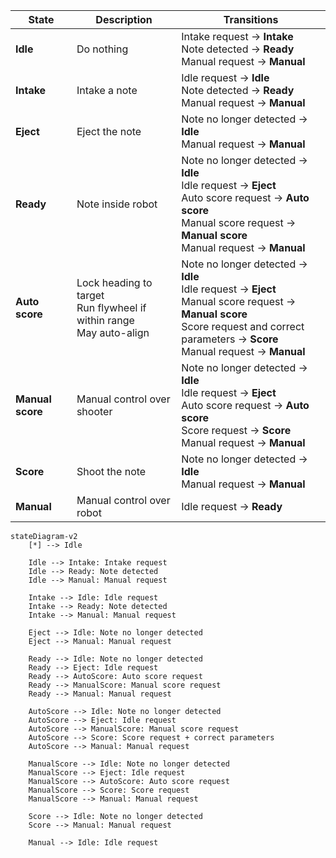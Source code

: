 | **State**        | **Description**                                                                                             | **Transitions**                                                                                                                                                             |
|------------------|-------------------------------------------------------------------------------------------------------------|-----------------------------------------------------------------------------------------------------------------------------------------------------------------------------|
| **Idle**         | Do nothing                                                                                               | Intake request → **Intake**  <br> Note detected → **Ready**  <br> Manual request → **Manual**                                                                                 |
| **Intake**       | Intake a note                                                                                | Idle request → **Idle**  <br> Note detected → **Ready**  <br> Manual request → **Manual**                                                                                      |
| **Eject**        | Eject the note                                                                                     | Note no longer detected → **Idle**  <br> Manual request → **Manual**                                                                                                         |
| **Ready**        | Note inside robot                                                                                           | Note no longer detected → **Idle**  <br> Idle request → **Eject**  <br> Auto score request → **Auto score**  <br> Manual score request → **Manual score**  <br> Manual request → **Manual**|
| **Auto score**   | Lock heading to target <br> Run flywheel if within range <br> May auto-align         | Note no longer detected → **Idle**  <br> Idle request → **Eject**  <br> Manual score request → **Manual score**  <br> Score request and correct parameters → **Score**  <br> Manual request → **Manual**   |
| **Manual score** | Manual control over shooter                                                                                 | Note no longer detected → **Idle**  <br> Idle request → **Eject**  <br> Auto score request → **Auto score**  <br> Score request → **Score**  <br> Manual request → **Manual**         |
| **Score**        | Shoot the note                                                                                       | Note no longer detected → **Idle**  <br> Manual request → **Manual**                                                                                                         |
| **Manual**       | Manual control over robot                                                                                   | Idle request → **Ready**                                                                                                                                                       |

```mermaid
stateDiagram-v2
    [*] --> Idle

    Idle --> Intake: Intake request
    Idle --> Ready: Note detected
    Idle --> Manual: Manual request

    Intake --> Idle: Idle request
    Intake --> Ready: Note detected
    Intake --> Manual: Manual request

    Eject --> Idle: Note no longer detected
    Eject --> Manual: Manual request

    Ready --> Idle: Note no longer detected
    Ready --> Eject: Idle request
    Ready --> AutoScore: Auto score request
    Ready --> ManualScore: Manual score request
    Ready --> Manual: Manual request

    AutoScore --> Idle: Note no longer detected
    AutoScore --> Eject: Idle request
    AutoScore --> ManualScore: Manual score request
    AutoScore --> Score: Score request + correct parameters
    AutoScore --> Manual: Manual request

    ManualScore --> Idle: Note no longer detected
    ManualScore --> Eject: Idle request
    ManualScore --> AutoScore: Auto score request
    ManualScore --> Score: Score request
    ManualScore --> Manual: Manual request

    Score --> Idle: Note no longer detected
    Score --> Manual: Manual request

    Manual --> Idle: Idle request
```
